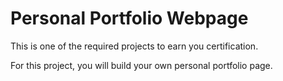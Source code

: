 # Personal Portfolio Webpage

This is one of the required projects to earn you certification.

For this project, you will build your own personal portfolio page.
